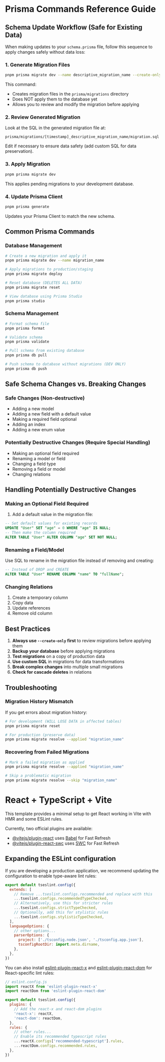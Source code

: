 # Prisma Commands Reference Guide

## Schema Update Workflow (Safe for Existing Data)

When making updates to your `schema.prisma` file, follow this sequence to apply changes safely without data loss:

### 1. Generate Migration Files

```bash
pnpm prisma migrate dev --name descriptive_migration_name --create-only
```

This command:
- Creates migration files in the `prisma/migrations` directory
- Does NOT apply them to the database yet
- Allows you to review and modify the migration before applying

### 2. Review Generated Migration

Look at the SQL in the generated migration file at:
```
prisma/migrations/[timestamp]_descriptive_migration_name/migration.sql
```

Edit if necessary to ensure data safety (add custom SQL for data preservation).

### 3. Apply Migration

```bash
pnpm prisma migrate dev
```

This applies pending migrations to your development database.

### 4. Update Prisma Client

```bash
pnpm prisma generate
```

Updates your Prisma Client to match the new schema.

## Common Prisma Commands

### Database Management

```bash
# Create a new migration and apply it
pnpm prisma migrate dev --name migration_name

# Apply migrations to production/staging
pnpm prisma migrate deploy

# Reset database (DELETES ALL DATA)
pnpm prisma migrate reset

# View database using Prisma Studio
pnpm prisma studio
```

### Schema Management

```bash
# Format schema file
pnpm prisma format

# Validate schema
pnpm prisma validate

# Pull schema from existing database
pnpm prisma db pull

# Push schema to database without migrations (DEV ONLY)
pnpm prisma db push
```

## Safe Schema Changes vs. Breaking Changes

### Safe Changes (Non-destructive)
- Adding a new model
- Adding a new field with a default value
- Making a required field optional
- Adding an index
- Adding a new enum value

### Potentially Destructive Changes (Require Special Handling)
- Making an optional field required
- Renaming a model or field
- Changing a field type
- Removing a field or model
- Changing relations

## Handling Potentially Destructive Changes

### Making an Optional Field Required

1. Add a default value in the migration file:
```sql
-- Set default values for existing records
UPDATE "User" SET "age" = 0 WHERE "age" IS NULL;
-- Then make the column required
ALTER TABLE "User" ALTER COLUMN "age" SET NOT NULL;
```

### Renaming a Field/Model

Use SQL to rename in the migration file instead of removing and creating:
```sql
-- Instead of DROP and CREATE
ALTER TABLE "User" RENAME COLUMN "name" TO "fullName";
```

### Changing Relations

1. Create a temporary column
2. Copy data
3. Update references
4. Remove old column

## Best Practices

1. **Always use `--create-only` first** to review migrations before applying them
2. **Backup your database** before applying migrations
3. **Test migrations** on a copy of production data
4. **Use custom SQL** in migrations for data transformations
5. **Break complex changes** into multiple small migrations
6. **Check for cascade deletes** in relations

## Troubleshooting

### Migration History Mismatch

If you get errors about migration history:

```bash
# For development (WILL LOSE DATA in affected tables)
pnpm prisma migrate reset

# For production (preserve data)
pnpm prisma migrate resolve --applied "migration_name"
```

### Recovering from Failed Migrations

```bash
# Mark a failed migration as applied
pnpm prisma migrate resolve --applied "migration_name"

# Skip a problematic migration
pnpm prisma migrate resolve --skip "migration_name"
```

# React + TypeScript + Vite

This template provides a minimal setup to get React working in Vite with HMR and some ESLint rules.

Currently, two official plugins are available:

- [@vitejs/plugin-react](https://github.com/vitejs/vite-plugin-react/blob/main/packages/plugin-react/README.md) uses [Babel](https://babeljs.io/) for Fast Refresh
- [@vitejs/plugin-react-swc](https://github.com/vitejs/vite-plugin-react-swc) uses [SWC](https://swc.rs/) for Fast Refresh

## Expanding the ESLint configuration

If you are developing a production application, we recommend updating the configuration to enable type-aware lint rules:

```js
export default tseslint.config({
  extends: [
    // Remove ...tseslint.configs.recommended and replace with this
    ...tseslint.configs.recommendedTypeChecked,
    // Alternatively, use this for stricter rules
    ...tseslint.configs.strictTypeChecked,
    // Optionally, add this for stylistic rules
    ...tseslint.configs.stylisticTypeChecked,
  ],
  languageOptions: {
    // other options...
    parserOptions: {
      project: ['./tsconfig.node.json', './tsconfig.app.json'],
      tsconfigRootDir: import.meta.dirname,
    },
  },
})
```

You can also install [eslint-plugin-react-x](https://github.com/Rel1cx/eslint-react/tree/main/packages/plugins/eslint-plugin-react-x) and [eslint-plugin-react-dom](https://github.com/Rel1cx/eslint-react/tree/main/packages/plugins/eslint-plugin-react-dom) for React-specific lint rules:

```js
// eslint.config.js
import reactX from 'eslint-plugin-react-x'
import reactDom from 'eslint-plugin-react-dom'

export default tseslint.config({
  plugins: {
    // Add the react-x and react-dom plugins
    'react-x': reactX,
    'react-dom': reactDom,
  },
  rules: {
    // other rules...
    // Enable its recommended typescript rules
    ...reactX.configs['recommended-typescript'].rules,
    ...reactDom.configs.recommended.rules,
  },
})
```
